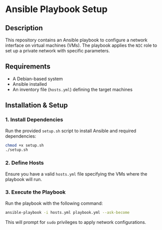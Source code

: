 # Ansible Playbook Setup

## Description
This repository contains an Ansible playbook to configure a network interface on virtual machines (VMs). The playbook applies the `NIC` role to set up a private network with specific parameters.

## Requirements
- A Debian-based system
- Ansible installed
- An inventory file (`hosts.yml`) defining the target machines

## Installation & Setup

### 1. Install Dependencies
Run the provided `setup.sh` script to install Ansible and required dependencies:

```bash
chmod +x setup.sh
./setup.sh
```

### 2. Define Hosts
Ensure you have a valid `hosts.yml` file specifying the VMs where the playbook will run.

### 3. Execute the Playbook
Run the playbook with the following command:

```bash
ansible-playbook -i hosts.yml playbook.yml --ask-become
```

This will prompt for `sudo` privileges to apply network configurations.


